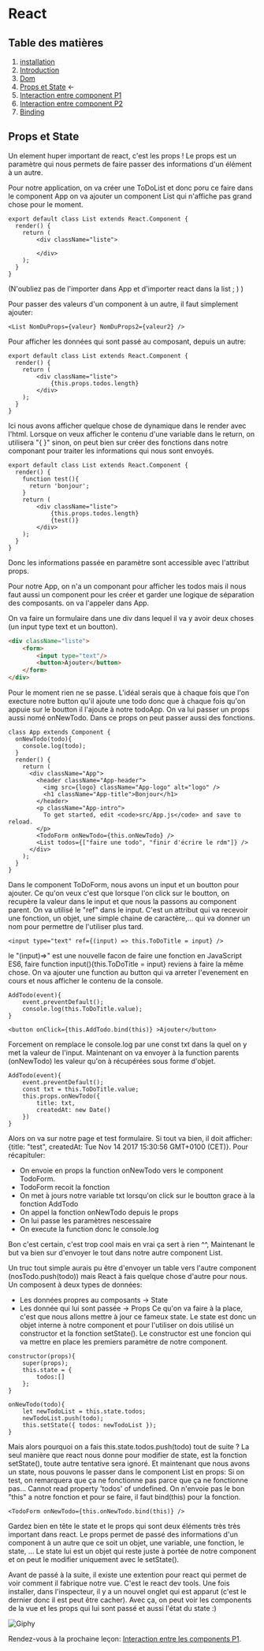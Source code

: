 # React

## Table des matières

1. [installation](./Installation.md)
2. [Introduction](./introduction.md) 
3. [Dom](./Dom.md)
4. [Props et State](./PropsEtState.md) ←
5. [Interaction entre component P1](./InteractionEntreComponentPartie1.md)
6. [Interaction entre component P2](./InteractionEntreComponentPartie2.md)
7. [Binding](./Binding.mb)


## Props et State

Un element huper important de react, c'est les props ! Le props est un paramètre qui nous permets de faire passer des informations d'un élément à un autre.

Pour notre application, on va créer une ToDoList et donc poru ce faire dans le component App on va ajouter un component List qui n'affiche pas grand chose pour le moment.

```JS
export default class List extends React.Component {
  render() {
    return (
        <div className="liste">

        </div>
    );
  }
}
```

(N'oubliez pas de l'importer dans App et d'importer react dans la list ; ) )

Pour passer des valeurs d'un component à un autre, il faut simplement ajouter:

```JS
<List NomDuProps={valeur} NomDuProps2={valeur2} />
```
Pour afficher les données qui sont passé au composant, depuis un autre:

```JS
export default class List extends React.Component {
  render() {
    return (
        <div className="liste">
            {this.props.todos.length}
        </div>
    );
  }
}
```

Ici nous avons afficher quelque chose de dynamique dans le render avec l'html. Lorsque on veux afficher le contenu d'une  variable dans le return, on utilisera "{  }" sinon, on peut bien sur créer des fonctions dans notre componant pour traiter les informations qui nous sont envoyés.

```JS
export default class List extends React.Component {
  render() {
    function test(){
      return 'bonjour';
    }
    return (
        <div className="liste">
            {this.props.todos.length}
            {test()}
        </div>
    );
  }
}
```

Donc les informations passée en paramètre sont accessible avec l'attribut props. 

Pour notre App, on n'a un componant pour afficher les todos mais il nous faut aussi un component pour les créer et garder une logique de séparation des composants. on va l'appeler <TodoForm /> dans App.

On va faire un formulaire dans une div dans lequel il va y avoir deux choses (un input type text et un boutton).

```HTML
<div className="liste">
    <form>
        <input type="text"/>
        <button>Ajouter</button>
    </form>
</div>
```

Pour le moment rien ne se passe. L'idéal serais que à chaque fois que l'on execture notre button qu'il ajoute une todo donc que à chaque fois qu'on appuie sur le boutton il l'ajoute à notre todoApp. On va lui passer un props aussi nomé onNewTodo. Dans ce props on peut passer aussi des fonctions.

```JS
class App extends Component {
  onNewTodo(todo){
    console.log(todo);
  }
  render() { 
    return (
      <div className="App">
        <header className="App-header">
          <img src={logo} className="App-logo" alt="logo" />
          <h1 className="App-title">Bonjour</h1>
        </header>
        <p className="App-intro">
          To get started, edit <code>src/App.js</code> and save to reload.
        </p>
        <TodoForm onNewTodo={this.onNewTodo} />
        <List todos={["faire une todo", "finir d'écrire le rdm"]} />
      </div>
    );
  }
}
```

Dans le component ToDoForm, nous avons un input et un boutton pour ajouter. Ce qu'on veux c'est que lorsque l'on click sur le boutton, on recupère la valeur dans le input et que nous la passons au component parent. On va utilisé le "ref" dans le input. C'est un attribut qui va recevoir une fonction, un objet, une simple chaine de caractère,...  qui va donner un nom pour permettre de l'utiliser plus tard.

```JS
<input type="text" ref={(input) => this.ToDoTitle = input} />
```

le "(input)=>" est une nouvelle facon de faire une fonction en JavaScript ES6, faire function input(){this.ToDoTitle = input} reviens à faire la même chose. On va ajouter une function au button qui va arreter l'evenement en cours et nous afficher le contenu de la console.

```JS
AddTodo(event){ 
    event.preventDefault();
    console.log(this.ToDoTitle.value);
}
```

```JS
<button onClick={this.AddTodo.bind(this)} >Ajouter</button>
```

Forcement on remplace le console.log par une const txt dans la quel on y met la valeur de l'input.
Maintenant on va envoyer à la function parents (onNewTodo) les valeur qu'on à récupérées sous forme d'objet.

```JS
AddTodo(event){
    event.preventDefault();
    const txt = this.ToDoTitle.value;
    this.props.onNewTodo({
        title: txt,
        createdAt: new Date()
    })
}
```

Alors on va sur notre page et test formulaire. Si tout va bien, il doit afficher: {title: "test", createdAt: Tue Nov 14 2017 15:30:56 GMT+0100 (CET)}.
Pour récapituler:
- On envoie en props la function onNewTodo vers le component TodoForm.
- TodoForm recoit la fonction
- On met à jours notre variable txt lorsqu'on click sur le boutton grace à la fonction AddTodo
- On appel la fonction onNewTodo depuis le props
- On lui passe les paramètres nescessaire
- On execute la function donc le console.log

Bon c'est certain, c'est trop cool mais en vrai ça sert à rien ^^, Maintenant le but va bien sur d'envoyer le tout dans notre autre component List.

Un truc tout simple aurais pu être d'envoyer un table vers l'autre component (nosTodo.push(todo)) mais React à fais quelque chose d'autre pour nous. Un composent à deux types de données:
- Les données propres au composants -> State
- Les donnée qui lui sont passée -> Props
Ce qu'on va faire à la place, c'est que nous allons mettre à jour ce fameux state.
Le state est donc un objet interne à notre component et pour l'utiliser on dois utilisé un constructor et la fonction setState(). Le constructor est une foncion qui va mettre en place les premiers paramètre de notre component.

```JS
constructor(props){
    super(props);
    this.state = {
        todos:[]
    };
}

onNewTodo(todo){
    let newTodoList = this.state.todos;
    newTodoList.push(todo);
    this.setState({ todos: newTodoList });
}
```
Mais alors pourquoi on a fais this.state.todos.push(todo) tout de suite ? La seul manière que react nous donne pour modifier de state, est la fonction setState(), toute autre tentative sera ignoré. Et maintenant que nous avons un state, nous pouvons le passer dans le component List en props: <List todos={this.state.todos} />
Si on test, on remarquera que ça ne fonctionne pas parce que ça ne fonctionne pas... Cannot read property 'todos' of undefined. On n'envoie pas le bon "this" a notre fonction et pour se faire, il faut bind(this) pour la fonction. 

```JS
<TodoForm onNewTodo={this.onNewTodo.bind(this)} />
```

Gardez bien en tête le state et le props qui sont deux éléments très très important dans react. Le props permet de passé des informations d'un component à un autre que ce soit un objet, une variable, une fonction, le state, ... Le state lui est un objet qui reste juste à portée de notre component et on peut le modifier uniquement avec le setState().

Avant de passé à la suite, il existe une extention pour react qui permet de voir comment il fabrique notre vue. C'est le react dev tools. Une fois installer, dans l'inspecteur, il y a un nouvel onglet qui est apparut (c'est le dernier donc il est peut être cacher). Avec ça, on peut voir les components de la vue et les props qui lui sont passé et aussi l'état du state :)

![Giphy](https://media.giphy.com/media/13CoXDiaCcCoyk/giphy.gif)

Rendez-vous à la prochaine leçon: [Interaction entre les components P1](./InteractionEntreComponentPartie1.md).